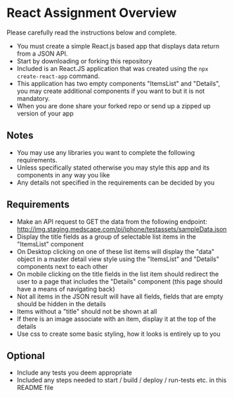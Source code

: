 # React Assignment Overview

Please carefully read the instructions below and complete.  

- You must create a simple React.js based app that displays data return from a JSON API.  
- Start by downloading or forking this repository
- Included is an React.JS application that was created using the ```npx create-react-app``` command.
- This application has two empty components "ItemsList" and "Details", you may create additional components if you want to but it is not mandatory.
- When you are done share your forked repo or send up a zipped up version of your app

## Notes
- You may use any libraries you want to complete the following requirements.  
- Unless specifically stated otherwise you may style this app and its components in any way you like
- Any details not specified in the requirements can be decided by you

## Requirements
- Make an API request to GET the data from the following endpoint: http://img.staging.medscape.com/pi/iphone/testassets/sampleData.json
- Display the title fields as a group of selectable list items in the "ItemsList" component
- On Desktop clicking on one of these list items will display the "data" object in a master detail view style using the "ItemsList" and "Details" components next to each other
- On mobile clicking on the title fields in the list item should redirect the user to a page that includes the "Details" component (this page should have a means of navigating back)
- Not all items in the JSON result will have all fields, fields that are empty should be hidden in the details
- Items without a "title" should not be shown at all
- If there is an image associate with an item, display it at the top of the details
- Use css to create some basic styling, how it looks is entirely up to you

## Optional
- Include any tests you deem appropriate 
- Included any steps needed to start / build / deploy / run-tests etc. in this README file
